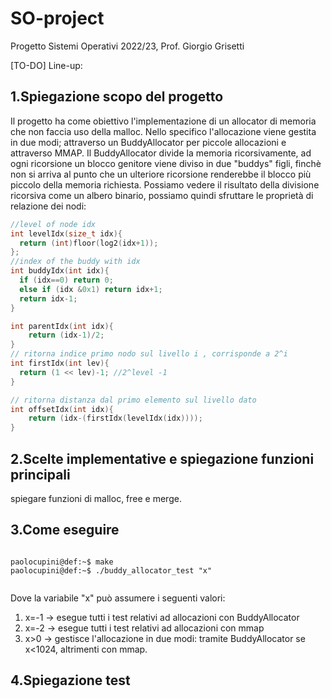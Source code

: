 # SO-project

Progetto Sistemi Operativi 2022/23, Prof. Giorgio Grisetti

[TO-DO] Line-up:

## 1.Spiegazione scopo del progetto
Il progetto ha come obiettivo l'implementazione di un allocator di memoria che non faccia uso della malloc. Nello specifico l'allocazione viene gestita in due modi; attraverso un BuddyAllocator per piccole allocazioni e attraverso MMAP. Il BuddyAllocator divide la memoria ricorsivamente, ad ogni ricorsione un blocco genitore viene diviso in due "buddys" figli, finchè non si arriva al punto che un ulteriore ricorsione renderebbe il blocco più piccolo della memoria richiesta. Possiamo vedere il risultato della divisione ricorsiva come un albero binario, possiamo quindi sfruttare le proprietà di relazione dei nodi:
``` c
//level of node idx
int levelIdx(size_t idx){
  return (int)floor(log2(idx+1));
};
//index of the buddy with idx 
int buddyIdx(int idx){ 
  if (idx==0) return 0;
  else if (idx &0x1) return idx+1;
  return idx-1;
}

int parentIdx(int idx){
    return (idx-1)/2;
}
// ritorna indice primo nodo sul livello i , corrisponde a 2^i 
int firstIdx(int lev){
  return (1 << lev)-1; //2^level -1
}

// ritorna distanza dal primo elemento sul livello dato
int offsetIdx(int idx){
    return (idx-(firstIdx(levelIdx(idx))));
}

```


## 2.Scelte implementative e spiegazione funzioni principali
spiegare funzioni di malloc, free e merge.





## 3.Come eseguire

```console

paolocupini@def:~$ make
paolocupini@def:~$ ./buddy_allocator_test "x"


```
Dove la variabile "x" può assumere i seguenti valori: 
1. x=-1 -> esegue tutti i test relativi ad allocazioni con BuddyAllocator
2. x=-2 -> esegue tutti i test relativi ad allocazioni con mmap
3. x>0 -> gestisce l'allocazione in due modi: tramite BuddyAllocator se x<1024, altrimenti con mmap.
## 4.Spiegazione test 

